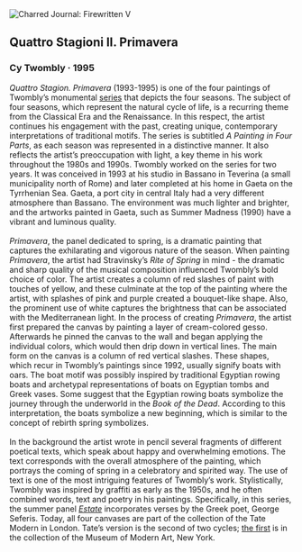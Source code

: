 <div class="artwork-of-the-day">
  <div class="container">
    <div class="img-wrapper">
      <img
        src="https://uploads4.wikiart.org/images/cy-twombly/quattro-stagioni-primavera-1995.jpg!Large.jpg"
        alt="Charred Journal: Firewritten V" />
    </div>
    <div class="artwork-detail">
      <div class="artwork-origin"> 
        <h2 class="artwork-name">Quattro Stagioni II. Primavera</h2>
        <h3 class="artist">
          Cy Twombly
                    ·  1995
        </h3>
      </div>
      <p class="description">
        <span class="artwork-description-text ng-binding" ng-bind-html="viewModel.ArtworkOfTheDay.Description | unsafe"><i>Quattro Stagion. Primavera</i> (1993-1995) is one of the four paintings of Twombly’s monumental <a target="_blank" href="https://www.wikiart.org/en/cy-twombly/all-works#!#filterName:Series_quattro-stagioni-ii-1993-1995,resultType:masonry">series</a> that depicts the four seasons. The subject of four seasons, which represent the natural cycle of life, is a recurring theme from the Classical Era and the Renaissance. In this respect, the artist continues his engagement with the past, creating unique, contemporary interpretations of traditional motifs. The series is subtitled <i>A Painting in Four Parts</i>, as each season was represented in a distinctive manner. It also reflects the artist’s preoccupation with light, a key theme in his work throughout the 1980s and 1990s. Twombly worked on the series for two years. It was conceived in 1993 at his studio in Bassano in Teverina (a small municipality north of Rome) and later completed at his home in Gaeta on the Tyrrhenian Sea. Gaeta, a port city in central Italy had a very different atmosphere than Bassano. The environment was much lighter and brighter, and the artworks painted in Gaeta, such as Summer Madness (1990) have a vibrant and luminous quality.  <br> <br><i>Primavera</i>, the panel dedicated to spring, is a dramatic painting that captures the exhilarating and vigorous nature of the season. When painting <i>Primavera</i>, the artist had Stravinsky’s <i>Rite of Spring</i> in mind - the dramatic and sharp quality of the musical composition influenced Twombly’s bold choice of color. The artist creates a column of red slashes of paint with touches of yellow, and these culminate at the top of the painting where the artist, with splashes of pink and purple created a bouquet-like shape. Also, the prominent use of white captures the brightness that can be associated with the Mediterranean light. In the process of creating <i>Primavera</i>, the artist first prepared the canvas by painting a layer of cream-colored gesso. Afterwards he pinned the canvas to the wall and began applying the individual colors, which would then drip down in vertical lines. The main form on the canvas is a column of red vertical slashes. These shapes, which recur in Twombly’s paintings since 1992, usually signify boats with oars. The boat motif was possibly inspired by traditional Egyptian rowing boats and archetypal representations of boats on Egyptian tombs and Greek vases. Some suggest that the Egyptian rowing boats symbolize the journey through the underworld in the <i>Book of the Dead</i>. According to this interpretation, the boats symbolize a new beginning, which is similar to the concept of rebirth spring symbolizes.  <br> <br>In the background the artist wrote in pencil several fragments of different poetical texts, which speak about happy and overwhelming emotions. The text corresponds with the overall atmosphere of the painting, which portrays the coming of spring in a celebratory and spirited way. The use of text is one of the most intriguing features of Twombly’s work. Stylistically, Twombly was inspired by graffiti as early as the 1950s, and he often combined words, text and poetry in his paintings. Specifically, in this series, the summer panel <a target="_blank" href="https://www.wikiart.org/en/cy-twombly/quattro-stagioni-estate-1995-1"><i>Estate</i></a> incorporates verses by the Greek poet, George Seferis. Today, all four canvases are part of the collection of the Tate Modern in London. Tate’s version is the second of two cycles; <a target="_blank" href="https://www.wikiart.org/en/cy-twombly/all-works#!#filterName:Series_quattro-stagioni,resultType:masonry">the first</a> is in the collection of the Museum of Modern Art, New York.</span>
                        <div class="text-shadow-container" ng-show="showShadow" style=""></div>
      </p>
    </div>
  </div>

</div>
